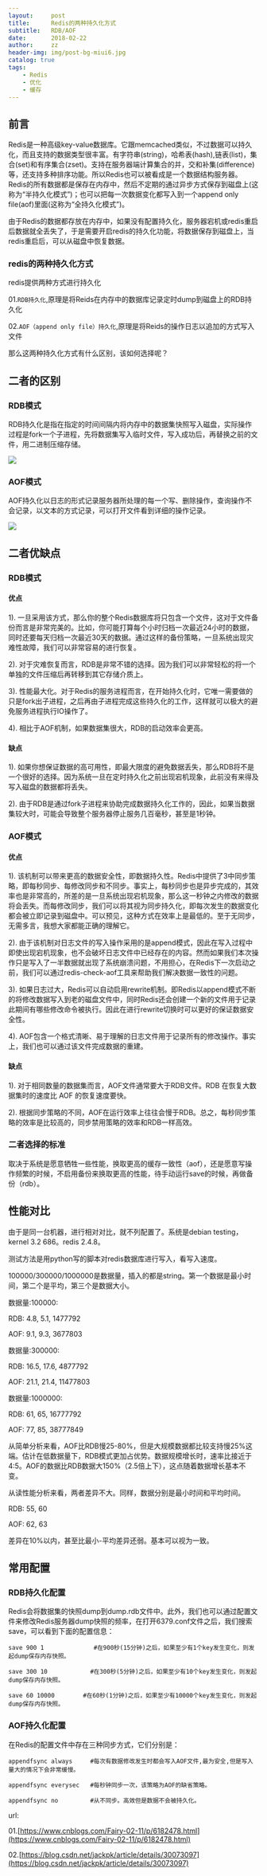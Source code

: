 ```yaml
---
layout:     post
title:      Redis的两种持久化方式
subtitle:   RDB/AOF
date:       2018-02-22
author:     zz
header-img: img/post-bg-miui6.jpg
catalog: true
tags:
    - Redis
    - 优化
    - 缓存
---
```




## 前言

Redis是一种高级key-value数据库。它跟memcached类似，不过数据可以持久化，而且支持的数据类型很丰富。有字符串(string)，哈希表(hash),链表(list)，集合(set)和有序集合(zset)。支持在服务器端计算集合的并，交和补集(difference)等，还支持多种排序功能。所以Redis也可以被看成是一个数据结构服务器。
Redis的所有数据都是保存在内存中，然后不定期的通过异步方式保存到磁盘上(这称为“半持久化模式”)；也可以把每一次数据变化都写入到一个append only file(aof)里面(这称为“全持久化模式”)。 

由于Redis的数据都存放在内存中，如果没有配置持久化，服务器宕机或redis重启后数据就全丢失了，于是需要开启redis的持久化功能，将数据保存到磁盘上，当redis重启后，可以从磁盘中恢复数据。

### redis的两种持久化方式

redis提供两种方式进行持久化

01.`RDB持久化`,原理是将Reids在内存中的数据库记录定时dump到磁盘上的RDB持久化

02.`AOF（append only file）持久化`,原理是将Reids的操作日志以追加的方式写入文件

那么这两种持久化方式有什么区别，该如何选择呢？

## 二者的区别

### RDB模式

RDB持久化是指在指定的时间间隔内将内存中的数据集快照写入磁盘，实际操作过程是fork一个子进程，先将数据集写入临时文件，写入成功后，再替换之前的文件，用二进制压缩存储。

![](http://p3rfudsf0.bkt.clouddn.com/18-4-3/47510543.jpg)

### AOF模式

AOF持久化以日志的形式记录服务器所处理的每一个写、删除操作，查询操作不会记录，以文本的方式记录，可以打开文件看到详细的操作记录。

![](http://p3rfudsf0.bkt.clouddn.com/18-4-3/48939631.jpg)

## 二者优缺点

### RDB模式

#### 优点

1). 一旦采用该方式，那么你的整个Redis数据库将只包含一个文件，这对于文件备份而言是非常完美的。比如，你可能打算每个小时归档一次最近24小时的数据，同时还要每天归档一次最近30天的数据。通过这样的备份策略，一旦系统出现灾难性故障，我们可以非常容易的进行恢复。

2). 对于灾难恢复而言，RDB是非常不错的选择。因为我们可以非常轻松的将一个单独的文件压缩后再转移到其它存储介质上。

3). 性能最大化。对于Redis的服务进程而言，在开始持久化时，它唯一需要做的只是fork出子进程，之后再由子进程完成这些持久化的工作，这样就可以极大的避免服务进程执行IO操作了。

4). 相比于AOF机制，如果数据集很大，RDB的启动效率会更高。

#### 缺点

1). 如果你想保证数据的高可用性，即最大限度的避免数据丢失，那么RDB将不是一个很好的选择。因为系统一旦在定时持久化之前出现宕机现象，此前没有来得及写入磁盘的数据都将丢失。

2). 由于RDB是通过fork子进程来协助完成数据持久化工作的，因此，如果当数据集较大时，可能会导致整个服务器停止服务几百毫秒，甚至是1秒钟。

### AOF模式

#### 优点

1). 该机制可以带来更高的数据安全性，即数据持久性。Redis中提供了3中同步策略，即每秒同步、每修改同步和不同步。事实上，每秒同步也是异步完成的，其效率也是非常高的，所差的是一旦系统出现宕机现象，那么这一秒钟之内修改的数据将会丢失。而每修改同步，我们可以将其视为同步持久化，即每次发生的数据变化都会被立即记录到磁盘中。可以预见，这种方式在效率上是最低的。至于无同步，无需多言，我想大家都能正确的理解它。

2). 由于该机制对日志文件的写入操作采用的是append模式，因此在写入过程中即使出现宕机现象，也不会破坏日志文件中已经存在的内容。然而如果我们本次操作只是写入了一半数据就出现了系统崩溃问题，不用担心，在Redis下一次启动之前，我们可以通过redis-check-aof工具来帮助我们解决数据一致性的问题。

3). 如果日志过大，Redis可以自动启用rewrite机制。即Redis以append模式不断的将修改数据写入到老的磁盘文件中，同时Redis还会创建一个新的文件用于记录此期间有哪些修改命令被执行。因此在进行rewrite切换时可以更好的保证数据安全性。

4). AOF包含一个格式清晰、易于理解的日志文件用于记录所有的修改操作。事实上，我们也可以通过该文件完成数据的重建。

#### 缺点

1). 对于相同数量的数据集而言，AOF文件通常要大于RDB文件。RDB 在恢复大数据集时的速度比 AOF 的恢复速度要快。

2). 根据同步策略的不同，AOF在运行效率上往往会慢于RDB。总之，每秒同步策略的效率是比较高的，同步禁用策略的效率和RDB一样高效。

### 二者选择的标准

取决于系统是愿意牺牲一些性能，换取更高的缓存一致性（aof），还是愿意写操作频繁的时候，不启用备份来换取更高的性能，待手动运行save的时候，再做备份（rdb）。

## 性能对比

由于是同一台机器，进行相对对比，就不列配置了。系统是debian testing，kernel 3.2 686。redis 2.4.8。

测试方法是用python写的脚本对redis数据库进行写入，看写入速度。

100000/300000/1000000是数据量，插入的都是string。第一个数据是最小时间，第二个是平均，第三个是数据大小。

数据量:100000:

RDB: 4.8, 5.1, 1477792

AOF: 9.1, 9.3, 3677803

数据量:300000:

RDB: 16.5, 17.6, 4877792

AOF: 21.1, 21.4, 11477803

数据量:1000000:

RDB: 61, 65, 16777792

AOF: 77, 85, 38777849

从简单分析来看，AOF比RDB慢25-80%，但是大规模数据都比较支持慢25%这端。估计在低数据量下，RDB模式更加占优势。数据规模增长时，速率比接近于4:5。AOF的数据比RDB数据大150%（2.5倍上下），这点随着数据增长基本不变。

从读性能分析来看，两者差异不大。同样，数据分别是最小时间和平均时间。

RDB: 55, 60

AOF: 62, 63

差异在10%以内，甚至比最小-平均差异还弱。基本可以视为一致。

## 常用配置

### RDB持久化配置

Redis会将数据集的快照dump到dump.rdb文件中。此外，我们也可以通过配置文件来修改Redis服务器dump快照的频率，在打开6379.conf文件之后，我们搜索save，可以看到下面的配置信息：

```
save 900 1              #在900秒(15分钟)之后，如果至少有1个key发生变化，则发起dump保存内存快照。

save 300 10            #在300秒(5分钟)之后，如果至少有10个key发生变化，则发起dump保存内存快照。

save 60 10000        #在60秒(1分钟)之后，如果至少有10000个key发生变化，则发起dump保存内存快照。
```



### AOF持久化配置

在Redis的配置文件中存在三种同步方式，它们分别是：

```
appendfsync always     #每次有数据修改发生时都会写入AOF文件,最为安全,但是写入量大的情况下会非常缓慢。

appendfsync everysec   #每秒钟同步一次，该策略为AOF的缺省策略。

appendfsync no         #从不同步。高效但是数据不会被持久化。
```



url:

01.[https://www.cnblogs.com/Fairy-02-11/p/6182478.html](https://www.cnblogs.com/Fairy-02-11/p/6182478.html)

02.[https://blog.csdn.net/jackpk/article/details/30073097](https://blog.csdn.net/jackpk/article/details/30073097)